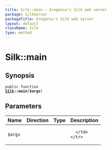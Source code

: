 ```yaml
---
title: Silk::main — Eregansu's Silk web server
package: SilkServer
packageTitle: Eregansu's Silk web server
layout: default
className: Silk
type: method
---
```


# Silk::main

## Synopsis

<code>public function <b><a href="Silk">Silk</a>::main</b>(<b>$args</b>)</code>

## Parameters

<table>
  <thead>
    <tr>
      <th>Name</th>
      <th>Direction</th>
      <th>Type</th>
      <th>Description</th>
    </tr>
  </thead>
  <tbody>
    <tr>
      <td><code>$args</code>
      <td><i></i></td>
      <td></td>
      <td>

      </td>
    </tr>
  </tbody>
</table>

